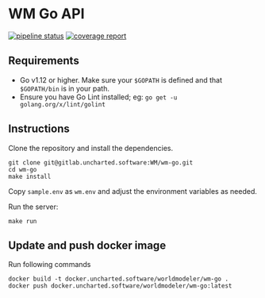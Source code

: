 # WM Go API

[![pipeline status](https://gitlab.uncharted.software/WM/wm-go/badges/master/pipeline.svg)](https://gitlab.uncharted.software/WM/wm-go/commits/master)  [![coverage report](https://gitlab.uncharted.software/WM/wm-go/badges/master/coverage.svg)](https://gitlab.uncharted.software/WM/wm-go/commits/master)

## Requirements

* Go v1.12 or higher. Make sure your `$GOPATH` is defined and that `$GOPATH/bin` is in your path.
* Ensure you have Go Lint installed; eg: `go get -u golang.org/x/lint/golint`

## Instructions

Clone the repository and install the dependencies.

```
git clone git@gitlab.uncharted.software:WM/wm-go.git
cd wm-go
make install
```

Copy `sample.env` as `wm.env` and adjust the environment variables as needed.

Run the server:

```
make run
```

## Update and push docker image

Run following commands
```
docker build -t docker.uncharted.software/worldmodeler/wm-go .
docker push docker.uncharted.software/worldmodeler/wm-go:latest
```